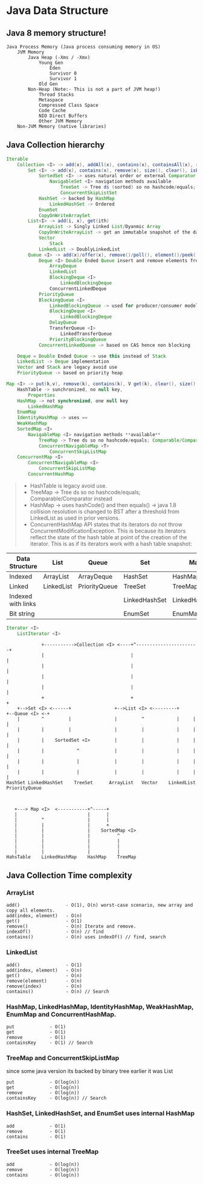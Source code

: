 Java Data Structure
===================

## Java 8 memory structure!

```
Java Process Memory (Java process consuming memory in OS)
    JVM Memory 
        Java Heap (-Xms / -Xmx)
            Young Gen
                Eden
                Survivor 0
                Survivor 1
            Old Gen
        Non-Heap (Note:- This is not a part of JVM heap!)
            Thread Stacks
            Metaspace
            Compressed Class Space
            Code Cache
            NIO Direct Buffers
            Other JVM Memory
    Non-JVM Memory (native libraries)
```

## Java Collection hierarchy

```java
Iterable    
    Collection <I> -> add(x), addAll(x), contains(x), containsAll(x), remove(x), clear(), isEmpty(), size()
        Set <I> -> add(x), contains(x), remove(x), size(), clear(), isEmpty()
            SortedSet <I> -> uses natural order or external Comparator
                NavigableSet <I> navigation methods available
                    TreeSet -> Tree ds (sorted) so no hashcode/equals; Comparable/Comparator instead
                    ConcurrentSkipListSet
            HashSet -> backed by HashMap
                LinkedHashSet -> Ordered
            EnumSet
            CopyOnWriteArraySet
        List<I> -> add(i, x), get(ith)
            ArrayList -> Singly Linked List/Dyanmic Array
            CopyOnWriteArrayList -> get an immutable snapshot of the data in the list at the time iterator() was called. remove() not supported
            Vector
                Stack
            LinkedList -> DoublyLinkedList
        Queue <I> -> add(x)/offer(x), remove()/poll(), element()/peek()
            Deque <I> Double Ended Queue insert and remove elements from both ends of the queue
                ArrayDeque
                LinkedList
                BlockingDeque <I>
                    LinkedBlockingDeque
                ConcurrentLinkedDeque
            PriorityQueue
            BlockingQueue <I>
                LinkedBlockingQueue -> used for producer/consumer model
                BlockingDeque <I>
                    LinkedBlockingDeque
                DelayQueue
                TransferQueue <I>
                    LinkedTransferQueue
                PriorityBlockingQueue
            ConcurrentLinkedQueue -> based on CAS hence non blocking

    Deque = Double Ended Queue -> use this instead of Stack
    LinkedList -> Deque implementation
    Vector and Stack are legacy avoid use
    PriorityQueue -> based on priority heap

Map <I> -> put(k,v), remove(k), contains(k), V get(k), clear(), size()
    HashTable -> sunchronized, no null key, 
        Properties
    HashMap -> not synchronized, one null key
        LinkedHashMap
    EnumMap
    IdentityHashMap -> uses == 
    WeakHashMap
    SortedMap <I>
        NavigableMap <I> navigation methods **available**
            TreeMap -> Tree ds so no hashcode/equals; Comparable/Comparator instead
            ConcurrentNavigableMap <T>
                ConcurrentSkipListMap
    ConcurrentMap <I>
        ConcurrentNavigableMap <I>
            ConcurrentSkipListMap
        ConcurrentHashMap
```

 > - HashTable is legacy avoid use.
 > - TreeMap -> Tree ds so no hashcode/equals; Comparable/Comparator instead
 > - HashMap -> uses hashCode() and then equals() -> java 1.8  collision resolution is changed to BST after a threshold from LinkedList as used in prior versions.
 > - ConcurrentHashMap API states that its iterators do not throw ConcurrentModificationException. This is because its iterators reflect the state of the hash table at point of the creation of the iterator. This is as if its iterators work with a hash table snapshot:


| Data Structure     | List       | Queue         | Set           | Map           |
| ----               | ----       | ----          | ----          | ----          |
| Indexed            | ArrayList  | ArrayDeque    | HashSet       | HashMap       |
| Linked             | LinkedList | PriorityQueue | TreeSet       | TreeMap       |
| Indexed with links |            |               | LinkedHashSet | LinkedHashMap |
| Bit string         |            |               | EnumSet       | EnumMap       |

```java
Iterator <I>
    ListIterator <I>
```

```
             +----------->Collection <I> <----+^-----------------------+
             |                                |                        |
             |                                |                        |
             |                                |                        |
             |                                |                        |
             +                                +                        +
    +-->Set <I> <------+                +-->List <I> <---------+     +--Queue <I> <-+
    |        ^         |                |         ^            |     |              |
    |        |         |                |         |            |     |              |
    |        |    SortedSet <I>         |         |            |     |              |
    |        |            ^             |         |            |     |              |
    |        |            |             |         |            |     |              |
    |        |            |             |         |            |     |              |
HashSet LinkedHashSet    TreeSet      ArrayList   Vector    LinkedList    PriorityQueue



   +---> Map <I>  <-----------+^-----+
   |                          |      |
   |         ^                |      |
   |         |                |      +
   |         |                |    SortedMap <I>
   |         |                |          ^
   |         |                |          |
   |         |                |          |
   |         |                |          |
HahsTable    LinkedHashMap    HashMap    TreeMap
```

## Java Collection Time complexity

### ArrayList
```
add()                 - O(1), O(n) worst-case scenario, new array and copy all elements.
add(index, element)   - O(n)
get()                 - O(1)
remove()              - O(n) Iterate and remove.
indexOf()             - O(n) // find
contains()            - O(n) uses indexOf() // find, search
```

### LinkedList
```
add()                 - O(1)
add(index, element)   - O(n)
get()                 - O(n)
remove(element)       - O(n)
remove(index)         - O(n)
contains()            - O(n) // Search
```

### HashMap, LinkedHashMap, IdentityHashMap, WeakHashMap, EnumMap and ConcurrentHashMap.
```
put             - O(1)
get 	        - O(1)
remove	        - O(1)
containsKey     - O(1) // Search
```

### TreeMap and ConcurrentSkipListMap 
since some java version its backed by binary tree earlier it was List
```
put             - O(log(n))
get             - O(log(n))
remove          - O(log(n))
containsKey     - O(log(n)) // Search
```

### HashSet, LinkedHashSet, and EnumSet uses internal HashMap
```
add             - O(1)
remove          - O(1)
contains        - O(1)
```

### TreeSet uses internal TreeMap
```
add             - O(log(n))
remove          - O(log(n))
contains        - O(log(n))
```
